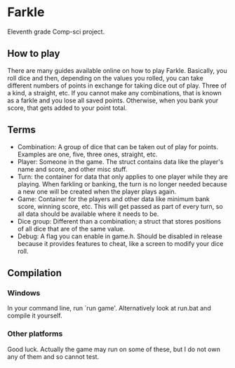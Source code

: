 # Farkle
Eleventh grade Comp-sci project.
## How to play
There are many guides available online on how to play Farkle.
Basically, you roll dice and then, depending on the values you rolled, you can take different numbers of points in exchange for taking dice out of play. Three of a kind, a straight, etc.
If you cannot make any combinations, that is known as a farkle and you lose all saved points. Otherwise, when you bank your score, that gets added to your point total.
## Terms
* Combination: A group of dice that can be taken out of play for points. Examples are one, five, three ones, straight, etc.
* Player: Someone in the game. The struct contains data like the player's name and score, and other misc stuff.
* Turn: the container for data that only applies to one player while they are playing. When farkling or banking, the turn is no longer needed because a new one will be created when the player plays again.
* Game: Container for the players and other data like minimum bank score, winning score, etc. This will get passed as part of every turn, so all data should be available where it needs to be.
* Dice group: Different than a combination; a struct that stores positions of all dice that are of the same value.
* Debug: A flag you can enable in game.h. Should be disabled in release because it provides features to cheat, like a screen to modify your dice roll.
## Compilation
### Windows
In your command line, run `run game'. Alternatively look at run.bat and compile it yourself.
### Other platforms
Good luck. Actually the game may run on some of these, but I do not own any of them and so cannot test.
